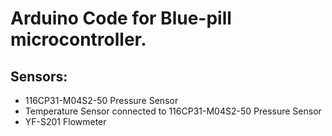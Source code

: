 # Arduino Code for Blue-pill microcontroller.
## Sensors:
* 116CP31-M04S2-50 Pressure Sensor
* Temperature Sensor connected to 116CP31-M04S2-50 Pressure Sensor
* YF-S201 Flowmeter
